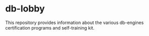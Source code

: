 # db-lobby
This repository provides information about the various db-engines certification programs and self-training kit.

